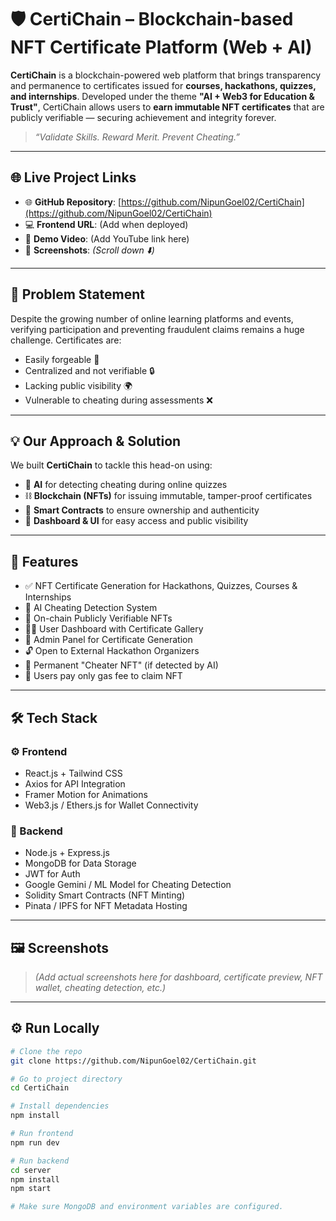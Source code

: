 # 🛡️ CertiChain – Blockchain-based NFT Certificate Platform (Web + AI)

**CertiChain** is a blockchain-powered web platform that brings transparency and permanence to certificates issued for **courses, hackathons, quizzes, and internships**. Developed under the theme **"AI + Web3 for Education & Trust"**, CertiChain allows users to **earn immutable NFT certificates** that are publicly verifiable — securing achievement and integrity forever.

> _“Validate Skills. Reward Merit. Prevent Cheating.”_

---

## 🌐 Live Project Links

- 🌐 **GitHub Repository**: [https://github.com/NipunGoel02/CertiChain](https://github.com/NipunGoel02/CertiChain)
- 💻 **Frontend URL**: (Add when deployed)
- 🧠 **Demo Video**: (Add YouTube link here)
- 📸 **Screenshots**: *(Scroll down ⬇️)*

---

## 🚨 Problem Statement

Despite the growing number of online learning platforms and events, verifying participation and preventing fraudulent claims remains a huge challenge. Certificates are:
- Easily forgeable 📝  
- Centralized and not verifiable 🔒  
- Lacking public visibility 🌍  
- Vulnerable to cheating during assessments ❌

---

## 💡 Our Approach & Solution

We built **CertiChain** to tackle this head-on using:
- 🧠 **AI** for detecting cheating during online quizzes  
- ⛓️ **Blockchain (NFTs)** for issuing immutable, tamper-proof certificates  
- 🧾 **Smart Contracts** to ensure ownership and authenticity  
- 💬 **Dashboard & UI** for easy access and public visibility  

---

## 🧩 Features

- ✅ NFT Certificate Generation for Hackathons, Quizzes, Courses & Internships  
- 🎯 AI Cheating Detection System  
- 🔗 On-chain Publicly Verifiable NFTs  
- 🧑‍💻 User Dashboard with Certificate Gallery  
- 🧾 Admin Panel for Certificate Generation  
- 🔓 Open to External Hackathon Organizers  
- 🧠 Permanent "Cheater NFT" (if detected by AI)  
- 💸 Users pay only gas fee to claim NFT  

---

## 🛠️ Tech Stack

### ⚙️ Frontend
- React.js + Tailwind CSS  
- Axios for API Integration  
- Framer Motion for Animations  
- Web3.js / Ethers.js for Wallet Connectivity

### 🔐 Backend
- Node.js + Express.js  
- MongoDB for Data Storage  
- JWT for Auth  
- Google Gemini / ML Model for Cheating Detection  
- Solidity Smart Contracts (NFT Minting)  
- Pinata / IPFS for NFT Metadata Hosting  

---

## 🖼️ Screenshots

> *(Add actual screenshots here for dashboard, certificate preview, NFT wallet, cheating detection, etc.)*

---

## ⚙️ Run Locally

```bash
# Clone the repo
git clone https://github.com/NipunGoel02/CertiChain.git

# Go to project directory
cd CertiChain

# Install dependencies
npm install

# Run frontend
npm run dev

# Run backend
cd server
npm install
npm start

# Make sure MongoDB and environment variables are configured.
